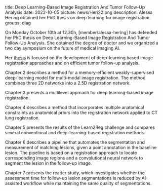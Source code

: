 title: Deep Learning-Based Image Registration And Tumor Follow-Up Analysis
date: 2022-10-05
picture: news/Heri22.png 
description: Alessa Hering obtained her PhD thesis on deep learning for image registration.
groups: diag

On Monday October 10th at 12.30h, [member/alessa-hering] has defended her PhD thesis on Deep Learning-Based Image Registration And Tumor Follow-Up Analysis. She obtained the degree of doctor and we organized a two day symposium on the future of medical imaging AI.

Her [thesis](https://www.diagnijmegen.nl/publications/heri22/) is focused on the development of deep-learning based image registration approaches and on efficient tumor follow-up analysis.

Chapter 2 describes a method for a memory-efficient weakly-supervised deep-learning model for multi-modal image registration. The method combines three 2D networks into a 2.5D registration network.

Chapter 3 presents a multilevel approach for deep learning-based image registration.

Chapter 4 describes a method that incorporates multiple anatomical constraints as anatomical priors into the registration network applied to CT lung registration.

Chapter 5 presents the results of the Learn2Reg challenge and compares several conventional and deep-learning-based registration methods.

Chapter 6 describes a pipeline that automates the segmentation and measurement of matching lesions, given a point annotation in the baseline lesion. The pipeline is based on a registration approach to locate corresponding image regions and a convolutional neural network to segment the lesion in the follow-up image.

Chapter 7 presents the reader study, which investigates whether the assessment time for follow-up lesion segmentations is reduced by AI-assisted workflow while maintaining the same quality of segmentations.




